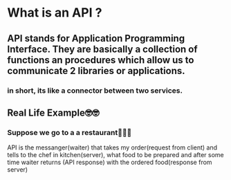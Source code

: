 <h1> What is an API ?</h1>
<h2> API stands for Application Programming Interface. They are basically a collection of functions an procedures which allow us to communicate 2 libraries or applications.</h2>  

<h3> in short, its like a connector between two services.</h3>

<div>
  <h2>Real Life Example🤓🤓</h2>
  <h3> Suppose we go to a a restaurant🍕🍔🍟</h3>
  <p> API is the messanger(waiter) that takes my order(request from client) and tells to the chef in kitchen(server), what food to be prepared and after some time waiter returns (API response) with the ordered food(response from server)</p>
</div>
